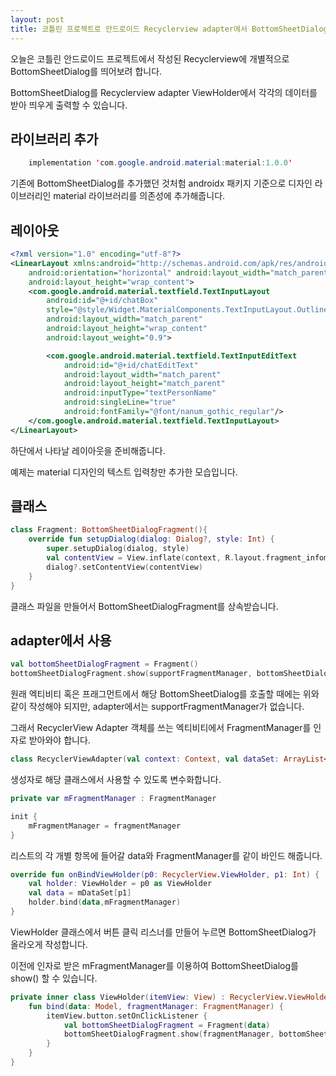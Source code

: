 ```yaml
---
layout: post
title: 코틀린 프로젝트로 안드로이드 Recyclerview adapter에서 BottomSheetDialog를 사용해보기
---
```


오늘은 코틀린 안드로이드 프로젝트에서 작성된 Recyclerview에 개별적으로 BottomSheetDialog를 띄어보려 합니다.

BottomSheetDialog를 Recyclerview adapter ViewHolder에서 각각의 데이터를 받아 띄우게 출력할 수 있습니다.

## 라이브러리 추가

```java
    implementation 'com.google.android.material:material:1.0.0'
```

기존에 BottomSheetDialog를 추가했던 것처험 androidx 패키지 기준으로 디자인 라이브러리인 material 라이브러리를 의존성에 추가해줍니다.

## 레이아웃

```xml
<?xml version="1.0" encoding="utf-8"?>
<LinearLayout xmlns:android="http://schemas.android.com/apk/res/android"
    android:orientation="horizontal" android:layout_width="match_parent"
    android:layout_height="wrap_content">
    <com.google.android.material.textfield.TextInputLayout
        android:id="@+id/chatBox"
        style="@style/Widget.MaterialComponents.TextInputLayout.OutlinedBox"
        android:layout_width="match_parent"
        android:layout_height="wrap_content"
        android:layout_weight="0.9">

        <com.google.android.material.textfield.TextInputEditText
            android:id="@+id/chatEditText"
            android:layout_width="match_parent"
            android:layout_height="match_parent"
            android:inputType="textPersonName"
            android:singleLine="true"
            android:fontFamily="@font/nanum_gothic_regular"/>
    </com.google.android.material.textfield.TextInputLayout>
</LinearLayout>
```

하단에서 나타날 레이아웃을 준비해줍니다.

예제는 material 디자인의 텍스트 입력창만 추가한 모습입니다.

## 클래스

```kotlin
class Fragment: BottomSheetDialogFragment(){
    override fun setupDialog(dialog: Dialog?, style: Int) {
        super.setupDialog(dialog, style)
        val contentView = View.inflate(context, R.layout.fragment_infomation, null)
        dialog?.setContentView(contentView)
    }
}
```

클래스 파일을 만들어서 BottomSheetDialogFragment를 상속받습니다.

## adapter에서 사용

```kotlin
val bottomSheetDialogFragment = Fragment()
bottomSheetDialogFragment.show(supportFragmentManager, bottomSheetDialogFragment.tag)
```

원래 엑티비티 혹은 프래그먼트에서 해당 BottomSheetDialog를 호출할 때에는 위와 같이 작성해야 되지만, adapter에서는 supportFragmentManager가 없습니다.

그래서 RecyclerView Adapter 객체를 쓰는 엑티비티에서 FragmentManager를 인자로 받아와야 합니다.

```kotlin
class RecyclerViewAdapter(val context: Context, val dataSet: ArrayList<TimelineModel>,fragmentManager : FragmentManager) : RecyclerView.Adapter<RecyclerView.ViewHolder>() 
```

생성자로 해당 클래스에서 사용할 수 있도록 변수화합니다.

```kotlin
private var mFragmentManager : FragmentManager

init {
    mFragmentManager = fragmentManager
}
```

리스트의 각 개별 항목에 들어갈 data와 FragmentManager를 같이 바인드 해줍니다.

```kotlin
override fun onBindViewHolder(p0: RecyclerView.ViewHolder, p1: Int) {
    val holder: ViewHolder = p0 as ViewHolder
    val data = mDataSet[p1]
    holder.bind(data,mFragmentManager)
}
```

ViewHolder 클래스에서 버튼 클릭 리스너를 만들어 누르면 BottomSheetDialog가 올라오게 작성합니다.

이전에 인자로 받은 mFragmentManager를 이용하여 BottomSheetDialog를 show() 할 수 있습니다.

```kotlin
private inner class ViewHolder(itemView: View) : RecyclerView.ViewHolder(itemView) {
    fun bind(data: Model, fragmentManager: FragmentManager) {
        itemView.button.setOnClickListener {
            val bottomSheetDialogFragment = Fragment(data)
            bottomSheetDialogFragment.show(fragmentManager, bottomSheetDialogFragment.tag)
        }
    }
}
```